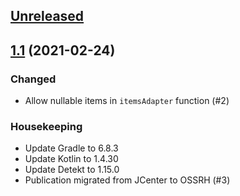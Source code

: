 ## [Unreleased]

## [1.1] (2021-02-24)

### Changed

- Allow nullable items in `itemsAdapter` function (#2)

### Housekeeping

- Update Gradle to 6.8.3
- Update Kotlin to 1.4.30
- Update Detekt to 1.15.0
- Publication migrated from JCenter to OSSRH (#3)

[unreleased]: https://github.com/RedMadRobot/itemsadapter/compare/v1.1...main
[1.1]: https://github.com/RedMadRobot/itemsadapter/compare/v1.0...v1.1
